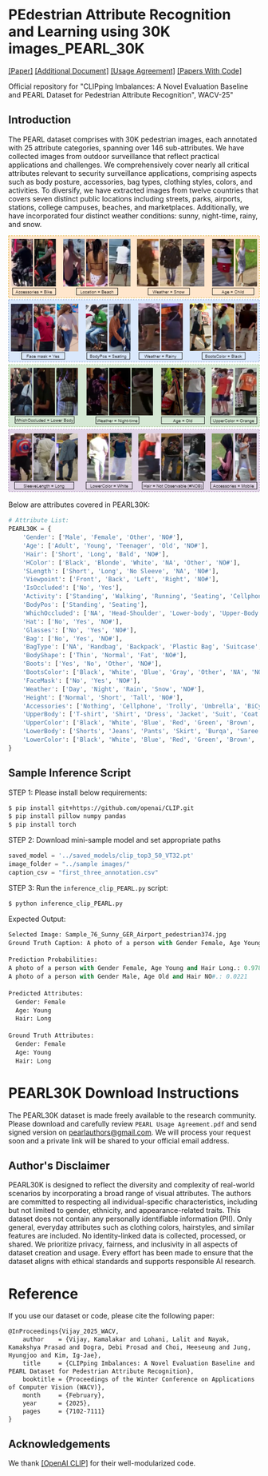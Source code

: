 # PEdestrian Attribute Recognition and Learning using 30K images_PEARL_30K
[[Paper]](https://openaccess.thecvf.com/content/WACV2025/papers/Vijay_CLIPping_Imbalances_A_Novel_Evaluation_Baseline_and_PEARL_Dataset_for_WACV_2025_paper.pdf) [[Additional Document]](https://openaccess.thecvf.com/content/WACV2025/supplemental/Vijay_CLIPping_Imbalances_A_WACV_2025_supplemental.pdf) [[Usage Agreement]](https://github.com/draxler1/PEARL30K/blob/main/assests/PEARL%20Usage%20Agreement.pdf) [[Papers With Code]](https://paperswithcode.com/dataset/pearl30k)

Official repository for "CLIPping Imbalances: A Novel Evaluation Baseline and PEARL Dataset for Pedestrian Attribute Recognition", WACV-25"

## Introduction

The PEARL dataset comprises with 30K pedestrian images, each annotated with 25 attribute categories, spanning over 146 sub-attributes. We have collected images from outdoor surveillance that reflect practical applications and challenges. We comprehensively cover nearly all critical attributes relevant to security surveillance applications, comprising aspects such as body posture, accessories, bag types, clothing styles, colors, and activities. To diversify, we have extracted images from twelve countries that covers seven distinct public locations including streets, parks, airports, stations, college campuses, beaches, and marketplaces. Additionally, we have incorporated four distinct weather conditions: sunny, night-time, rainy, and snow.

![figure1](assests/Attribute_wise_dataset_sample.png)

Below are attributes covered in PEARL30K:

```python
# Attribute List:
PEARL30K = {
    'Gender': ['Male', 'Female', 'Other', 'NO#'],
    'Age': ['Adult', 'Young', 'Teenager', 'Old', 'NO#'],
    'Hair': ['Short', 'Long', 'Bald', 'NO#'],
    'HColor': ['Black', 'Blonde', 'White', 'NA', 'Other', 'NO#'],
    'SLength': ['Short', 'Long', 'No Sleeve', 'NA', 'NO#'],
    'Viewpoint': ['Front', 'Back', 'Left', 'Right', 'NO#'],
    'IsOccluded': ['No', 'Yes'],
    'Activity': ['Standing', 'Walking', 'Running', 'Seating', 'Cellphoning', 'Cycling', 'Pooling', 'Talking', 'NO#'],
    'BodyPos': ['Standing', 'Seating'],
    'WhichOccluded': ['NA', 'Head-Shoulder', 'Lower-body', 'Upper-Body'],
    'Hat': ['No', 'Yes', 'NO#'],
    'Glasses': ['No', 'Yes', 'NO#'],
    'Bag': ['No', 'Yes', 'NO#'],
    'BagType': ['NA', 'Handbag', 'Backpack', 'Plastic Bag', 'Suitcase', 'Trolly', 'Shoulder-Bag', 'Other', 'NO#'],
    'BodyShape': ['Thin', 'Normal', 'Fat', 'NO#'],
    'Boots': ['Yes', 'No', 'Other', 'NO#'],
    'BootsColor': ['Black', 'White', 'Blue', 'Gray', 'Other', 'NA', 'NO#'],
    'FaceMask': ['No', 'Yes', 'NO#'],
    'Weather': ['Day', 'Night', 'Rain', 'Snow', 'NO#'],
    'Height': ['Normal', 'Short', 'Tall', 'NO#'],
    'Accessories': ['Nothing', 'Cellphone', 'Trolly', 'Umbrella', 'BiCycle', 'Bike', 'Other', 'NO#'],
    'UpperBody': ['T-shirt', 'Shirt', 'Dress', 'Jacket', 'Suit', 'Coat', 'Sweater', 'Formal', 'No Cloth', 'Burqa', 'Saree', 'Other', 'NO#'],
    'UpperColor': ['Black', 'White', 'Blue', 'Red', 'Green', 'Brown', 'Grey', 'Orange', 'Pink', 'Purple', 'Yellow', 'NA', 'Other'],
    'LowerBody': ['Shorts', 'Jeans', 'Pants', 'Skirt', 'Burqa', 'Saree', 'Other', 'NO#'],
    'LowerColor': ['Black', 'White', 'Blue', 'Red', 'Green', 'Brown', 'Grey', 'Orange', 'Pink', 'Purple', 'Yellow', 'NA', 'Other']
}
```

## Sample Inference Script

STEP 1: Please install below requirements:

```bash
$ pip install git+https://github.com/openai/CLIP.git
$ pip install pillow numpy pandas
$ pip install torch
```

STEP 2: Download mini-sample model and set appropriate paths

```python
saved_model = '../saved_models/clip_top3_50_VT32.pt'
image_folder = "../sample images/"
caption_csv = "first_three_annotation.csv"
```

STEP 3: Run the `inference_clip_PEARL.py` script:

```bash
$ python inference_clip_PEARL.py
```

Expected Output:

```python
Selected Image: Sample_76_Sunny_GER_Airport_pedestrian374.jpg
Ground Truth Caption: A photo of a person with Gender Female, Age Young and Hair Long.

Prediction Probabilities:
A photo of a person with Gender Female, Age Young and Hair Long.: 0.9780
A photo of a person with Gender Male, Age Old and Hair NO#.: 0.0221

Predicted Attributes:
  Gender: Female
  Age: Young
  Hair: Long

Ground Truth Attributes:
  Gender: Female
  Age: Young
  Hair: Long
```

# PEARL30K Download Instructions

The PEARL30K dataset is made freely available to the research community. Please download and carefully review `PEARL Usage Agreement.pdf` and send signed version on pearlauthors@gmail.com. We will process your request soon and a private link will be shared to your official email address.

## Author's Disclaimer

PEARL30K is designed to reflect the diversity and complexity of real-world scenarios by incorporating a broad range of visual attributes. The authors are committed to respecting all individual-specific characteristics, including but not limited to gender, ethnicity, and appearance-related traits. This dataset does not contain any personally identifiable information (PII). Only general, everyday attributes such as clothing colors, hairstyles, and similar features are included. No identity-linked data is collected, processed, or shared. We prioritize privacy, fairness, and inclusivity in all aspects of dataset creation and usage. Every effort has been made to ensure that the dataset aligns with ethical standards and supports responsible AI research.

# Reference

If you use our dataset or code, please cite the following paper:

```
@InProceedings{Vijay_2025_WACV,
    author    = {Vijay, Kamalakar and Lohani, Lalit and Nayak, Kamakshya Prasad and Dogra, Debi Prosad and Choi, Heeseung and Jung, Hyungjoo and Kim, Ig-Jae},
    title     = {CLIPping Imbalances: A Novel Evaluation Baseline and PEARL Dataset for Pedestrian Attribute Recognition},
    booktitle = {Proceedings of the Winter Conference on Applications of Computer Vision (WACV)},
    month     = {February},
    year      = {2025},
    pages     = {7102-7111}
}
```

## Acknowledgements

We thank [[OpenAI CLIP]](https://github.com/openai/CLIP/tree/main) for their well-modularized code.
